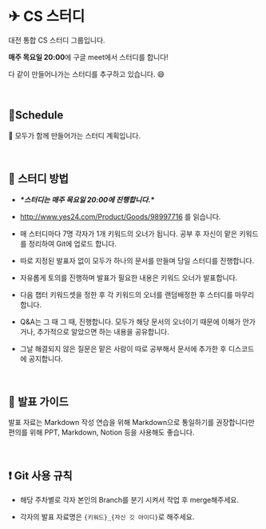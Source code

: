 # **✈ CS 스터디**




대전 통합 CS 스터디 그룹입니다. 

**매주 목요일 20:00**에 구글 meet에서 스터디를 합니다!

다 같이 만들어나가는 스터디를 추구하고 있습니다. :smile:

<br>

##  :calendar:Schedule

🌈 모두가 함께 만들어가는 스터디 계획입니다.  

<br>



##  :memo: 스터디 방법


* ***\*스터디는 매주 목요일 20:00에 진행합니다.\****

* http://www.yes24.com/Product/Goods/98997716 를 읽습니다.

* 매 스터디마다 7명 각자가 1개 키워드의 오너가 됩니다. 공부 후 자신이 맡은 키워드를 정리하여 Git에 업로드 합니다.

* 따로 지정된 발표자 없이 모두가 하나의 문서를 만들며 당일 스터디를 진행합니다.

* 자유롭게 토의를 진행하며 발표가 필요한 내용은 키워드 오너가 발표합니다.

* 다음 챕터 키워드셋을 정한 후 각 키워드의 오너를 랜덤배정한 후 스터디를 마무리합니다. 

* Q&A는 그 때 그 때, 진행합니다. 모두가 해당 문서의 오너이기 때문에 이해가 안가거나, 추가적으로 알았으면 하는 내용을 공유합니다. 

* 그날 해결되지 않은 질문은 맡은 사람이 따로 공부해서 문서에 추가한 후 디스코드에 공지합니다.





<br>

##  :green_book: 발표 가이드

발표 자료는 Markdown 작성 연습을 위해 Markdown으로 통일하기를 권장합니다만 
편의를 위해 PPT, Markdown, Notion 등을 사용해도 좋습니다.





<br>

##  :heavy_exclamation_mark: Git 사용 규칙


- 해당 주차별로 각자 본인의 Branch를 분기 시켜서 작업 후 merge해주세요.

- 각자의 발표 자료명은 `{키워드}_{자신 깃 아이디}`로 해주세요.

